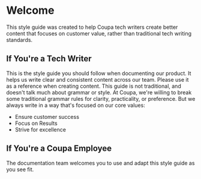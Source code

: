 # Welcome #
This style guide was created to help Coupa tech writers create better content that focuses on customer value, rather than traditional tech writing standards.

## If You're a Tech Writer ##
This is the style guide you should follow when documenting our product. It helps us write clear and consistent content across our team. Please use it as a reference when creating content.
This guide is not traditional, and doesn't talk much about grammar or style. At Coupa, we're willing to break some traditional grammar rules for clarity, practicality, or preference. But we always write in a way that's focused on our core values:
* Ensure customer success
* Focus on Results
* Strive for excellence

## If You're a Coupa Employee ##
The documentation team welcomes you to use and adapt this style guide as you see fit. 
